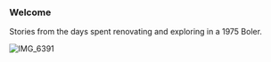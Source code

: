 ### Welcome

Stories from the days spent renovating and exploring in a 1975 Boler.

![IMG_6391](https://user-images.githubusercontent.com/84790588/180660567-27c6a470-2b38-499c-9371-c91d2855251b.jpg)
